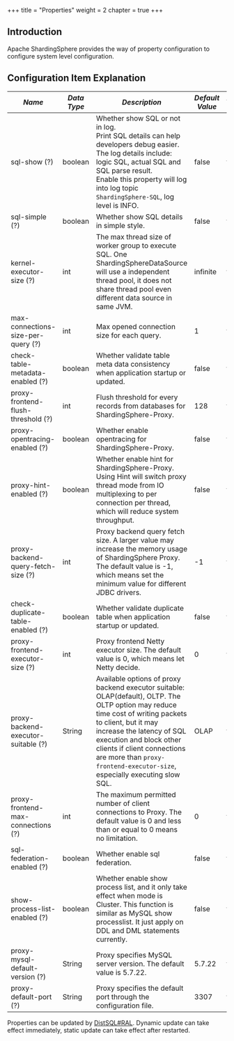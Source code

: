 +++
title = "Properties"
weight = 2
chapter = true
+++

## Introduction

Apache ShardingSphere provides the way of property configuration to configure system level configuration.

## Configuration Item Explanation

| *Name*                              | *Data Type* | *Description*                                                                                                                                                                                                                                                                                                             | *Default Value* | *Dynamic Update* | 
|-------------------------------------|-------------|---------------------------------------------------------------------------------------------------------------------------------------------------------------------------------------------------------------------------------------------------------------------------------------------------------------------------|-----------------|------------------| 
| sql-show (?)                        | boolean     | Whether show SQL or not in log. <br /> Print SQL details can help developers debug easier. The log details include: logic SQL, actual SQL and SQL parse result. <br /> Enable this property will log into log topic `ShardingSphere-SQL`, log level is INFO.                                                              | false           | true             |
| sql-simple (?)                      | boolean     | Whether show SQL details in simple style.                                                                                                                                                                                                                                                                                 | false           | true             |
| kernel-executor-size (?)            | int         | The max thread size of worker group to execute SQL. One ShardingSphereDataSource will use a independent thread pool, it does not share thread pool even different data source in same JVM.                                                                                                                                | infinite        | false            |
| max-connections-size-per-query (?)  | int         | Max opened connection size for each query.                                                                                                                                                                                                                                                                                | 1               | true             |
| check-table-metadata-enabled (?)    | boolean     | Whether validate table meta data consistency when application startup or updated.                                                                                                                                                                                                                                         | false           | true             |
| proxy-frontend-flush-threshold (?)  | int         | Flush threshold for every records from databases for ShardingSphere-Proxy.                                                                                                                                                                                                                                                | 128             | true             |
| proxy-opentracing-enabled (?)       | boolean     | Whether enable opentracing for ShardingSphere-Proxy.                                                                                                                                                                                                                                                                      | false           | true             |
| proxy-hint-enabled (?)              | boolean     | Whether enable hint for ShardingSphere-Proxy. Using Hint will switch proxy thread mode from IO multiplexing to per connection per thread, which will reduce system throughput.                                                                                                                                            | false           | true             |
| proxy-backend-query-fetch-size (?)  | int         | Proxy backend query fetch size. A larger value may increase the memory usage of ShardingSphere Proxy. The default value is -1, which means set the minimum value for different JDBC drivers.                                                                                                                              | -1              | true             |
| check-duplicate-table-enabled (?)   | boolean     | Whether validate duplicate table when application startup or updated.                                                                                                                                                                                                                                                     | false           | true             |
| proxy-frontend-executor-size (?)    | int         | Proxy frontend Netty executor size. The default value is 0, which means let Netty decide.                                                                                                                                                                                                                                 | 0               | false            |
| proxy-backend-executor-suitable (?) | String      | Available options of proxy backend executor suitable: OLAP(default), OLTP. The OLTP option may reduce time cost of writing packets to client, but it may increase the latency of SQL execution and block other clients if client connections are more than `proxy-frontend-executor-size`, especially executing slow SQL. | OLAP            | true             |
| proxy-frontend-max-connections (?)  | int         | The maximum permitted number of client connections to Proxy. The default value is 0 and less than or equal to 0 means no limitation.                                                                                                                                                                                      | 0               | true             |
| sql-federation-enabled (?)          | boolean     | Whether enable sql federation.                                                                                                                                                                                                                                                                                            | false           | true             |
| show-process-list-enabled (?)       | boolean     | Whether enable show process list, and it only take effect when mode is Cluster. This function is similar as MySQL show processlist. It just apply on DDL and DML statements currently.                                                                                                                                    | false           | true             |
| proxy-mysql-default-version (?)     | String      | Proxy specifies MySQL server version. The default value is 5.7.22.                                                                                                                                                                                                                                                        | 5.7.22          | false            |
| proxy-default-port (?)              | String      | Proxy specifies the default port through the configuration file.                                                                                                                                                                                                                                                          | 3307            | false            |

Properties can be updated by [DistSQL#RAL](/en/user-manual/shardingsphere-proxy/distsql/syntax/ral/).
Dynamic update can take effect immediately, static update can take effect after restarted.
